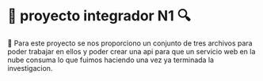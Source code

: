 # :mag_right: proyecto integrador N1 :mag:

:pushpin: Para este proyecto se nos proporciono un conjunto de tres archivos para poder trabajar en ellos
y poder crear una api para que un servicio web en la nube consuma lo que fuimos haciendo una vez ya
terminada la investigacion. 

